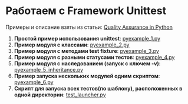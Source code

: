 # Работаем с Framework Unittest

Примеры и описание взяты из статьи: [Quality Assurance in Python](http://gahcep.github.io/blog/2013/02/10/qa-in-python-unittest/)

1. **Простой пример использования unittest**: [pyexample_1.py](https://github.com/MaxOvcharov/python_test_scripts/blob/master/pyexample_1.py)
2. **Пример модуля с классами**: [pyexample_2.py](https://github.com/MaxOvcharov/python_test_scripts/blob/master/pyexample_2.py)
3. **Пример модуля с методами test fixture**: [pyexample_3.py](https://github.com/MaxOvcharov/python_test_scripts/blob/master/pyexample_3.py)
4. **Пример модуля с разными статусами тестов**: [pyexample_4.py](https://github.com/MaxOvcharov/python_test_scripts/blob/master/pyexample_4_status.py)
5. **Пример модуля с наследованием (запуск с ключем -v)**: [pyexample_5_inheritance.py](https://github.com/MaxOvcharov/python_test_scripts/blob/master/pyexample_5_inheritance.py)
6. **Пример запуска нескольких модулей одним скриптом**: [pyexample_6.py](https://github.com/MaxOvcharov/python_test_scripts/blob/master/pyexample_6.py)
7. **Скрипт для запуска всех тестов(по шаблону), расположенных в одной директории**: [test_launcher.py](https://github.com/MaxOvcharov/python_test_scripts/blob/master/test_launcher.py)